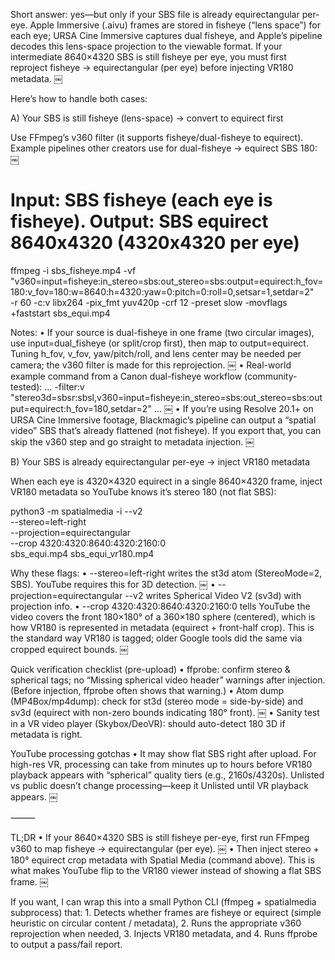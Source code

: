 Short answer: yes—but only if your SBS file is already equirectangular per-eye. Apple Immersive (.aivu) frames are stored in fisheye (“lens space”) for each eye; URSA Cine Immersive captures dual fisheye, and Apple’s pipeline decodes this lens-space projection to the viewable format. If your intermediate 8640×4320 SBS is still fisheye per eye, you must first reproject fisheye → equirectangular (per eye) before injecting VR180 metadata.  ￼

Here’s how to handle both cases:

A) Your SBS is still fisheye (lens-space) → convert to equirect first

Use FFmpeg’s v360 filter (it supports fisheye/dual-fisheye to equirect). Example pipelines other creators use for dual-fisheye → equirect SBS 180:  ￼

# Input: SBS fisheye (each eye is fisheye). Output: SBS equirect 8640x4320 (4320x4320 per eye)
ffmpeg -i sbs_fisheye.mp4 -vf \
"v360=input=fisheye:in_stereo=sbs:out_stereo=sbs:output=equirect:h_fov=180:v_fov=180:w=8640:h=4320:yaw=0:pitch=0:roll=0,setsar=1,setdar=2" \
-r 60 -c:v libx264 -pix_fmt yuv420p -crf 12 -preset slow -movflags +faststart sbs_equi.mp4

Notes:
	•	If your source is dual-fisheye in one frame (two circular images), use input=dual_fisheye (or split/crop first), then map to output=equirect. Tuning h_fov, v_fov, yaw/pitch/roll, and lens center may be needed per camera; the v360 filter is made for this reprojection.  ￼
	•	Real-world example command from a Canon dual-fisheye workflow (community-tested):
... -filter:v "stereo3d=sbsr:sbsl,v360=input=fisheye:in_stereo=sbs:out_stereo=sbs:output=equirect:h_fov=180,setdar=2" ...  ￼
	•	If you’re using Resolve 20.1+ on URSA Cine Immersive footage, Blackmagic’s pipeline can output a “spatial video” SBS that’s already flattened (not fisheye). If you export that, you can skip the v360 step and go straight to metadata injection.  ￼

B) Your SBS is already equirectangular per-eye → inject VR180 metadata

When each eye is 4320×4320 equirect in a single 8640×4320 frame, inject VR180 metadata so YouTube knows it’s stereo 180 (not flat SBS):

python3 -m spatialmedia -i --v2 \
  --stereo=left-right \
  --projection=equirectangular \
  --crop 4320:4320:8640:4320:2160:0 \
  sbs_equi.mp4 sbs_equi_vr180.mp4

Why these flags:
	•	--stereo=left-right writes the st3d atom (StereoMode=2, SBS). YouTube requires this for 3D detection.  ￼
	•	--projection=equirectangular --v2 writes Spherical Video V2 (sv3d) with projection info.
	•	--crop 4320:4320:8640:4320:2160:0 tells YouTube the video covers the front 180×180° of a 360×180 sphere (centered), which is how VR180 is represented in metadata (equirect + front-half crop). This is the standard way VR180 is tagged; older Google tools did the same via cropped equirect bounds.  ￼

Quick verification checklist (pre-upload)
	•	ffprobe: confirm stereo & spherical tags; no “Missing spherical video header” warnings after injection. (Before injection, ffprobe often shows that warning.)
	•	Atom dump (MP4Box/mp4dump): check for st3d (stereo mode = side-by-side) and sv3d (equirect with non-zero bounds indicating 180° front).  ￼
	•	Sanity test in a VR video player (Skybox/DeoVR): should auto-detect 180 3D if metadata is right.

YouTube processing gotchas
	•	It may show flat SBS right after upload. For high-res VR, processing can take from minutes up to hours before VR180 playback appears with “spherical” quality tiers (e.g., 2160s/4320s). Unlisted vs public doesn’t change processing—keep it Unlisted until VR playback appears.  ￼

⸻

TL;DR
	•	If your 8640×4320 SBS is still fisheye per-eye, first run FFmpeg v360 to map fisheye → equirectangular (per eye).  ￼
	•	Then inject stereo + 180° equirect crop metadata with Spatial Media (command above). This is what makes YouTube flip to the VR180 viewer instead of showing a flat SBS frame.  ￼

If you want, I can wrap this into a small Python CLI (ffmpeg + spatialmedia subprocess) that:
	1.	Detects whether frames are fisheye or equirect (simple heuristic on circular content / metadata),
	2.	Runs the appropriate v360 reprojection when needed,
	3.	Injects VR180 metadata, and
	4.	Runs ffprobe to output a pass/fail report.